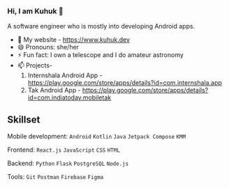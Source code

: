 ### Hi, I am Kuhuk 👋
A software engineer who is mostly into developing Android apps.
- 👾 My website - https://www.kuhuk.dev
- 😄 Pronouns: she/her
- ⚡ Fun fact: I own a telescope and I do amateur astronomy
- 📫 Projects-
  1. Internshala Android App - https://play.google.com/store/apps/details?id=com.internshala.app
  2. Tak Android App - https://play.google.com/store/apps/details?id=com.indiatoday.mobiletak
 
## Skillset
Mobile development: `Android` `Kotlin` `Java` `Jetpack Compose` `KMM`

Frontend: `React.js` `JavaScript` `CSS` `HTML`

Backend: `Python` `Flask` `PostgreSQL` `Node.js`

Tools: `Git` `Postman` `Firebase` `Figma`
<!--
**kuhuk/kuhuk** is a ✨ _special_ ✨ repository because its `README.md` (this file) appears on your GitHub profile.

Here are some ideas to get you started:

- 🔭 I’m currently working on ...
- 🌱 I’m currently learning ...
- 👯 I’m looking to collaborate on ...
- 🤔 I’m looking for help with ...
- 💬 Ask me about ...
- 📫 How to reach me: ...
- 😄 Pronouns: ...
- ⚡ Fun fact: ...
-->
